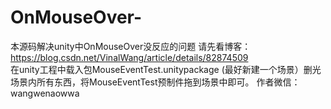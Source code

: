 # OnMouseOver-
本源码解决unity中OnMouseOver没反应的问题
请先看博客：https://blog.csdn.net/VinalWang/article/details/82874509   
在unity工程中载入包MouseEventTest.unitypackage
(最好新建一个场景）删光场景内所有东西，将MouseEventTest预制件拖到场景中即可。
作者微信：wangwenaowwa
